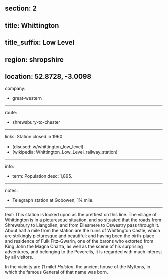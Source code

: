 section: 2
----
title: Whittington
----
title_suffix: Low Level
----
region: shropshire
----
location: 52.8728, -3.0098
----
company:
- great-western
----
route:
- shrewsbury-to-chester
----
links:
Station closed in 1960.
- (disused: w/whittington_low_level)
- (wikipedia: Whittington_Low_Level_railway_station)
----
info:
- term: Population
  desc: 1,895.
----
notes:
- Telegraph station at Gobowen, 1¾ mile.
----
text: This station is looked upon as the prettiest on this line. The village of Whittington is in a picturesque situation, and so situated that the roads from Shrewsbury to Llangollen, and from Ellesmere to Oswestry pass through it. About half a mile from the station are the ruins of Whittington Castle, which are strikingly picturesque and beautiful; and having been the birth-place and residence of Fulk Fitz-Gwarin, one of the barons who extorted from King John the Magna Charta, as well as the scene of his surprising adventures, and belonging to the Peverells, it is regarded with much interest by all visitors.

In the vicinity are (1 mile) *Halston*, the ancient house of the Myttons, in which the famous General of that name was born.
